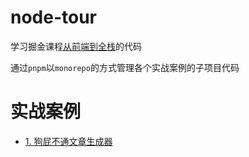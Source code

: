 # node-tour

学习掘金课程[从前端到全栈](https://juejin.cn/book/7133100888566005763)的代码

通过`pnpm`以`monorepo`的方式管理各个实战案例的子项目代码

# 实战案例

- [1. 狗屁不通文章生成器](./packages/bullshit-generator/README.md)

